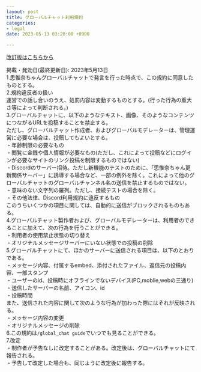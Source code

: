 ```yaml
---
layout: post
title: グローバルチャット利用規約
categories:
- legal
date: 2023-05-13 03:20:00 +0900

---
```

[改訂版はこちらから]({{site.url}}/legal/new/gchat-tos)

掲載・発効日(最終更新日): 2023年5月13日<br>
1.思惟奈ちゃんグローバルチャットで発言を行った時点で、この規約に同意したものとする。<br>
2.規約違反者の扱い<br>
  運営での話し合いのうえ、処罰内容は変動するものとする。(行った行為の重大さ等によって判断される。)<br>
3.グローバルチャットに、以下のようなテキスト、画像、そのようなコンテンツにつながるURLを投稿することを禁止する。<br>
  ただし、グローバルチャット作成者、およびグローバルモデレーターは、管理運営に必要な場合は、投稿してもよいとする。<br>
  ・年齢制限の必要なもの<br>
  ・閲覧に金銭や個人情報が必要なもの(ただし、これによって投稿などにログインが必要なサイトのリンク投稿を制限するものではない)<br>
  ・Discordのサーバー招待。ただし新機能のテストのために、「思惟奈ちゃん更新関係サーバー」に誘導する場合など、一部の例外を除く。これによって他のグローバルチャットのグローバルチャンネル名の送信を禁止するものではない。<br>
  ・意味のない文字列の羅列。ただし、接続テストの場合を除く。<br>
  ・その他法律、Discord利用規約に違反するもの<br>
  このうちいくつかの項目に関しては、自動的に送信がブロックされるものもある。<br>
4.グローバルチャット製作者および、グローバルモデレーターは、利用者のできることに加えて、次の行為を行うことができる。<br>
  ・利用者の使用禁止状態の切り替え<br>
  ・オリジナルメッセージサーバーにいない状態での投稿の削除<br>
5.グローバルチャットにて、ほかのサーバーに送信される項目は、以下のとおりである。<br>
  ・メッセージ内容、付属するembed、添付されたファイル、返信元の投稿内容、一部スタンプ<br>
  ・ユーザーのid、投稿時にオフラインでないデバイス(PC,moblie,webの三通り)<br>
  ・送信したサーバーの名前、アイコン、id<br>
  ・投稿時間<br>
  また、送信された内容に関して次のような行為が加わった際にはそれが反映される。<br>
  ・メッセージ内容の変更<br>
  ・オリジナルメッセージの削除<br>
6.この規約は`/global_chat guide`でいつでも見ることができる。<br>
7.改定<br>
  ・制作者が予告なしに改定することがある。改定後は、グローバルチャットにて報告される。<br>
  ・予告して改定した場合も、同じように改定後に報告する。<br>
